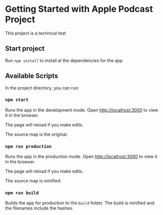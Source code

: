 # Getting Started with Apple Podcast Project

This project is a technical test

## Start project

Run `npm install` to install al the dependencies for the app

## Available Scripts

In the project directory, you can run:

### `npm start`

Runs the app in the development mode.
Open [http://localhost:3000](http://localhost:3000) to view it in the browser.

The page will reload if you make edits.

The source map is the original.

### `npm run production`

Runs the app in the production mode.
Open [http://localhost:3000](http://localhost:3000) to view it in the browser.

The page will reload if you make edits.

The source map is minified.

### `npm run build`

Builds the app for production to the `build` folder.
The build is minified and the filenames include the hashes.
